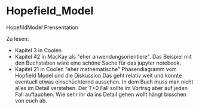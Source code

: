 # Hopefield_Model
HopefildModel Prensentation

Zu lesen:

* Kapitel 3 in Coolen
* Kapitel 42 in MacKay als "eher anwendungsorientiere". Das Beispiel mit den Buchstaben wäre eine schöne Sache für das jupyter notebook.
* Kapitel 21 in Coolen "eher mathematische" Phasendiagramm vom Hopfield Model und die Diskussion Das geht relativ weit und könnte eventuell etwas 
 einschüchternd aussehen. In dem Buch muss man nicht alles im Detail 
 verstehen. Der T>0 Fall sollte im Vortrag aber auf jeden Fall 
 auftauchen. Wie sehr ihr da ins Detail gehen wollt hängt bisschen von 
 euch ab.